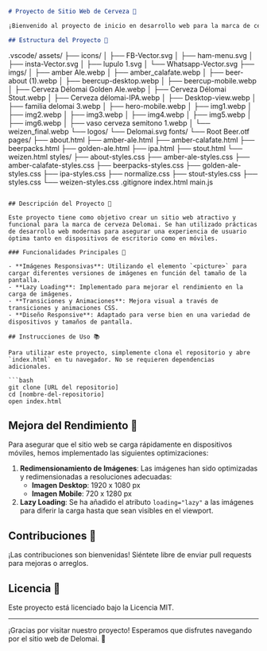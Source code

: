 ```markdown
# Proyecto de Sitio Web de Cerveza 🍺

¡Bienvenido al proyecto de inicio en desarrollo web para la marca de cerveza Delomai! Este proyecto está desarrollado utilizando HTML, CSS y JavaScript puro, sin dependencias de npm ni archivos `package.json`. A continuación, se detallan los contenidos y la estructura del proyecto.

## Estructura del Proyecto 📁
```

.vscode/
assets/
├── icons/
│ ├── FB-Vector.svg
│ ├── ham-menu.svg
│ ├── insta-Vector.svg
│ ├── lupulo 1.svg
│ └── Whatsapp-Vector.svg
├── imgs/
│ ├── amber Ale.webp
│ ├── amber_calafate.webp
│ ├── beer-about (1).webp
│ ├── beercup-desktop.webp
│ ├── beercup-mobile.webp
│ ├── Cerveza Délomai Golden Ale.webp
│ ├── Cerveza Délomai Stout.webp
│ ├── Cerveza délomai-IPA.webp
│ ├── Desktop-view.webp
│ ├── familia delomai 3.webp
│ ├── hero-mobile.webp
│ ├── img1.webp
│ ├── img2.webp
│ ├── img3.webp
│ ├── img4.webp
│ ├── img5.webp
│ ├── img6.webp
│ ├── vaso cerveza semitono 1.webp
│ └── weizen_final.webp
└── logos/
└── Delomai.svg
fonts/
└── Root Beer.otf
pages/
├── about.html
├── amber-ale.html
├── amber-calafate.html
├── beerpacks.html
├── golden-ale.html
├── ipa.html
├── stout.html
└── weizen.html
styles/
├── about-styles.css
├── amber-ale-styles.css
├── amber-calafate-styles.css
├── beerpacks-styles.css
├── golden-ale-styles.css
├── ipa-styles.css
├── normalize.css
├── stout-styles.css
├── styles.css
└── weizen-styles.css
.gitignore
index.html
main.js

````

## Descripción del Proyecto 📝

Este proyecto tiene como objetivo crear un sitio web atractivo y funcional para la marca de cerveza Delomai. Se han utilizado prácticas de desarrollo web modernas para asegurar una experiencia de usuario óptima tanto en dispositivos de escritorio como en móviles.

### Funcionalidades Principales 🚀

- **Imágenes Responsivas**: Utilizando el elemento `<picture>` para cargar diferentes versiones de imágenes en función del tamaño de la pantalla.
- **Lazy Loading**: Implementado para mejorar el rendimiento en la carga de imágenes.
- **Transiciones y Animaciones**: Mejora visual a través de transiciones y animaciones CSS.
- **Diseño Responsive**: Adaptado para verse bien en una variedad de dispositivos y tamaños de pantalla.

## Instrucciones de Uso 📚

Para utilizar este proyecto, simplemente clona el repositorio y abre `index.html` en tu navegador. No se requieren dependencias adicionales.

```bash
git clone [URL del repositorio]
cd [nombre-del-repositorio]
open index.html
````

## Mejora del Rendimiento 🚄

Para asegurar que el sitio web se carga rápidamente en dispositivos móviles, hemos implementado las siguientes optimizaciones:

1. **Redimensionamiento de Imágenes**: Las imágenes han sido optimizadas y redimensionadas a resoluciones adecuadas:
   - **Imagen Desktop**: 1920 x 1080 px
   - **Imagen Mobile**: 720 x 1280 px
2. **Lazy Loading**: Se ha añadido el atributo `loading="lazy"` a las imágenes para diferir la carga hasta que sean visibles en el viewport.

## Contribuciones 🤝

¡Las contribuciones son bienvenidas! Siéntete libre de enviar pull requests para mejoras o arreglos.

## Licencia 📄

Este proyecto está licenciado bajo la Licencia MIT.

---

¡Gracias por visitar nuestro proyecto! Esperamos que disfrutes navegando por el sitio web de Delomai. 🍻

```

```
